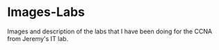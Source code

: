 # Images-Labs
Images and description of the labs that I have been doing for the CCNA from Jeremy's IT lab.
